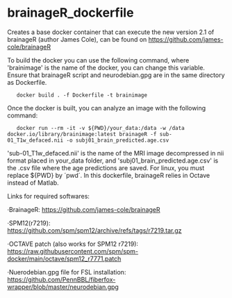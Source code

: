 # brainageR_dockerfile

Creates a base docker container that can execute the new version 2.1 of brainageR (author James Cole), can be found on https://github.com/james-cole/brainageR

To build the docker you can use the following command, where 'brainimage' is the name of the docker, you can change this variable. Ensure that brainageR script and neurodebian.gpg are in the same directory as Dockerfile.

       docker build . -f Dockerfile -t brainimage

Once the docker is built, you can analyze an image with the following command:

       docker run --rm -it -v ${PWD}/your_data:/data -w /data docker.io/library/brainimage:latest brainageR -f sub-01_T1w_defaced.nii -o subj01_brain_predicted.age.csv

'sub-01_T1w_defaced.nii' is the name of the MRI image decompressed in nii format placed in your_data folder, and 'subj01_brain_predicted.age.csv' is the .csv file where the age predictions are saved. 
For linux, you must replace ${PWD} by ´pwd´. In this dockerfile, brainageR relies in Octave instead of Matlab.

Links for required softwares:

·BrainageR: https://github.com/james-cole/brainageR

·SPM12(r7219): https://github.com/spm/spm12/archive/refs/tags/r7219.tar.gz

·OCTAVE patch (also works for SPM12 r7219): https://raw.githubusercontent.com/spm/spm-docker/main/octave/spm12_r7771.patch

·Nuerodebian.gpg file for FSL installation: https://github.com/PennBBL/fiberfox-wrapper/blob/master/neurodebian.gpg

